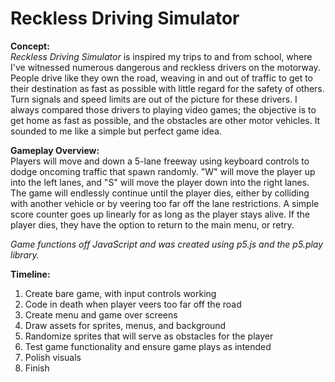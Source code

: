 # Reckless Driving Simulator
**Concept:** <br>
*Reckless Driving Simulator* is inspired my trips to and from school, where I've witnessed numerous dangerous and reckless drivers on the motorway. People drive like they own the road, weaving in and out of traffic to get to their destination as fast as possible with little regard for the safety of others. Turn signals and speed limits are out of the picture for these drivers. I always compared those drivers to playing video games; the objective is to get home as fast as possible, and the obstacles are other motor vehicles. It sounded to me like a simple but perfect game idea.

**Gameplay Overview:** <br>
Players will move and down a 5-lane freeway using keyboard controls to dodge oncoming traffic that spawn randomly. "W" will move the player up into the left lanes, and "S" will move the player down into the right lanes. The game will endlessly continue until the player dies, either by colliding with another vehicle or by veering too far off the lane restrictions. A simple score counter goes up linearly for as long as the player stays alive. If the player dies, they have the option to return to the main menu, or retry.

*Game functions off JavaScript and was created using p5.js and the p5.play library.*

**Timeline:**
1. Create bare game, with input controls working
3. Code in death when player veers too far off the road
4. Create menu and game over screens
5. Draw assets for sprites, menus, and background
6. Randomize sprites that will serve as obstacles for the player
7. Test game functionality and ensure game plays as intended
8. Polish visuals
9. Finish

